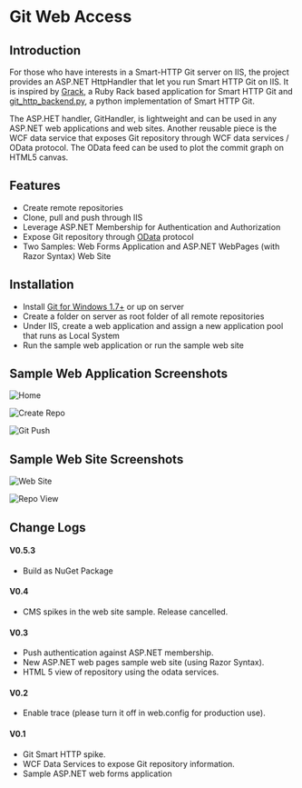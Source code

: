 Git Web Access
==============

Introduction
------------

For those who have interests in a Smart-HTTP Git server on IIS, the project provides an ASP.NET HttpHandler that let you run Smart HTTP Git on IIS. It is inspired by  [Grack](http://github.com/schacon/grack), a Ruby Rack based application for Smart HTTP Git and [git_http_backend.py](http://github.com/dvdotsenko/git_http_backend.py), a python implementation of Smart HTTP Git. 

The ASP.HET handler, GitHandler, is lightweight and can be used in any ASP.NET web applications and web sites. Another reusable piece is the WCF data service that exposes Git repository through WCF data services / OData protocol. The OData feed can be used to plot the commit graph on HTML5 canvas.


Features
--------
* Create remote repositories
* Clone, pull and push through IIS
* Leverage ASP.NET Membership for Authentication and Authorization
* Expose Git repository through [OData](http://www.odata.org) protocol
* Two Samples: Web Forms Application and ASP.NET WebPages (with Razor Syntax) Web Site

Installation
------------
* Install [Git for Windows 1.7+](http://code.google.com/p/msysgit/downloads/list) or up on server
* Create a folder on server as root folder of all remote repositories
* Under IIS, create a web application and assign a new application pool that runs as Local System
* Run the sample web application or run the sample web site

Sample Web Application Screenshots
--------------------------

![Home](http://gitweb.codeplex.com/Project/Download/FileDownload.aspx?DownloadId=208217)

![Create Repo](http://gitweb.codeplex.com/Project/Download/FileDownload.aspx?DownloadId=160896)

![Git Push](http://gitweb.codeplex.com/Project/Download/FileDownload.aspx?DownloadId=160897)

Sample Web Site Screenshots
--------------------------
![Web Site](http://gitweb.codeplex.com/Project/Download/FileDownload.aspx?DownloadId=208215)

![Repo View](http://gitweb.codeplex.com/Project/Download/FileDownload.aspx?DownloadId=208216)

Change Logs
-----------
#### V0.5.3
* Build as NuGet Package

#### V0.4
* CMS spikes in the web site sample. Release cancelled.

#### V0.3
* Push authentication against ASP.NET membership. 
* New ASP.NET web pages sample web site (using Razor Syntax).
* HTML 5 view of repository using the odata services.

#### V0.2
* Enable trace (please turn it off in web.config for production use).

#### V0.1
* Git Smart HTTP spike. 
* WCF Data Services to expose Git repository information.
* Sample ASP.NET web forms application